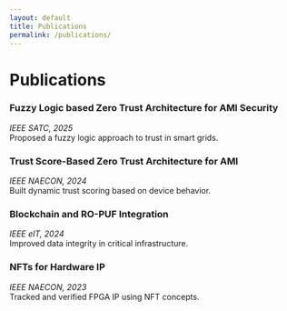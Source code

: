 ```yaml
---
layout: default
title: Publications
permalink: /publications/
---
```


# Publications

### Fuzzy Logic based Zero Trust Architecture for AMI Security  
*IEEE SATC, 2025*  
Proposed a fuzzy logic approach to trust in smart grids.

### Trust Score-Based Zero Trust Architecture for AMI  
*IEEE NAECON, 2024*  
Built dynamic trust scoring based on device behavior.

### Blockchain and RO-PUF Integration  
*IEEE eIT, 2024*  
Improved data integrity in critical infrastructure.

### NFTs for Hardware IP  
*IEEE NAECON, 2023*  
Tracked and verified FPGA IP using NFT concepts.